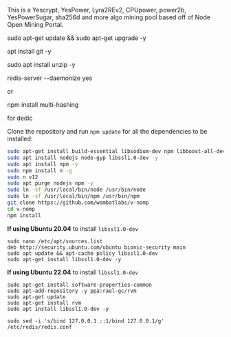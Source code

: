 

This is a Yescrypt, YesPower, Lyra2REv2, CPUpower, power2b, YesPowerSugar, sha256d and more algo mining pool based off of Node Open Mining Portal.


sudo apt-get update && sudo apt-get upgrade -y

apt install git -y

sudo apt install unzip -y

redis-server --daemonize yes

or

npm install multi-hashing 

for dedic

Clone the repository and run `npm update` for all the dependencies to be installed:

```bash
sudo apt-get install build-essential libsodium-dev npm libboost-all-dev libgmp3-dev redis-server -y
sudo apt install nodejs node-gyp libssl1.0-dev -y
sudo apt install npm -y
sudo npm install n -g
sudo n v12
sudo apt purge nodejs npm -y
sudo ln -sf /usr/local/bin/node /usr/bin/node
sudo ln -sf /usr/local/bin/npm /usr/bin/npm
git clone https://github.com/wombatlabs/v-nomp
cd v-nomp
npm install
```

**If using Ubuntu 20.04** to install `libssl1.0-dev`
```
sudo nano /etc/apt/sources.list
deb http://security.ubuntu.com/ubuntu bionic-security main
sudo apt update && apt-cache policy libssl1.0-dev
sudo apt-get install libssl1.0-dev -y
```

**If using Ubuntu 22.04** to install `libssl1.0-dev`
```
sudo apt-get install software-properties-common
sudo apt-add-repository -y ppa:rael-gc/rvm
sudo apt-get update
sudo apt-get install rvm
sudo apt install libssl1.0-dev -y

```

```
sudo sed -i 's/bind 127.0.0.1 ::1/bind 127.0.0.1/g' /etc/redis/redis.conf
```
